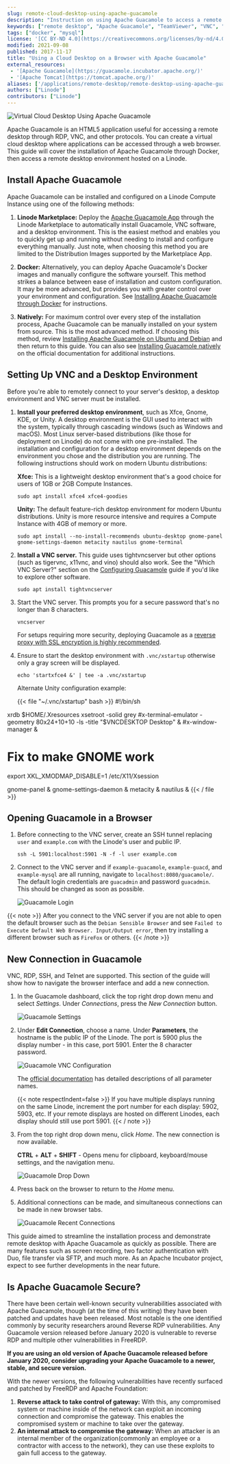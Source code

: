 ```yaml
---
slug: remote-cloud-desktop-using-apache-guacamole
description: "Instruction on using Apache Guacamole to access a remote server's virtual desktop from a browser."
keywords: ["remote desktop", "Apache Guacamole", "TeamViewer", "VNC", "Chrome OS", "xfce", "unity"]
tags: ["docker", "mysql"]
license: '[CC BY-ND 4.0](https://creativecommons.org/licenses/by-nd/4.0)'
modified: 2021-09-08
published: 2017-11-17
title: "Using a Cloud Desktop on a Browser with Apache Guacamole"
external_resources:
 - '[Apache Guacamole](https://guacamole.incubator.apache.org/)'
 - '[Apache Tomcat](https://tomcat.apache.org/)'
aliases: ['/applications/remote-desktop/remote-desktop-using-apache-guacamole-on-docker/','/guides/remote-desktop-using-apache-guacamole-on-docker/']
authors: ["Linode"]
contributors: ["Linode"]
---
```


![Virtual Cloud Desktop Using Apache Guacamole](Apache_Guacamole.jpg)

Apache Guacamole is an HTML5 application useful for accessing a remote desktop through RDP, VNC, and other protocols. You can create a virtual cloud desktop where applications can be accessed through a web browser. This guide will cover the installation of Apache Guacamole through Docker, then access a remote desktop environment hosted on a Linode.

## Install Apache Guacamole

Apache Guacamole can be installed and configured on a Linode Compute Instance using one of the following methods:

1.  **Linode Marketplace:** Deploy the [Apache Guacamole App](https://www.linode.com/marketplace/apps/linode/apache-guacamole/) through the Linode Marketplace to automatically install Guacamole, VNC software, and a desktop environment. This is the easiest method and enables you to quickly get up and running without needing to install and configure everything manually. Just note, when choosing this method you are limited to the Distribution Images supported by the Marketplace App.

1.  **Docker:** Alternatively, you can deploy Apache Guacamole's Docker images and manually configure the software yourself. This method strikes a balance between ease of installation and custom configuration. It may be more advanced, but provides you with greater control over your environment and configuration. See [Installing Apache Guacamole through Docker](/docs/guides/installing-apache-guacamole-through-docker/) for instructions.

1.  **Natively:** For maximum control over every step of the installation process, Apache Guacamole can be manually installed on your system from source. This is the most advanced method. If choosing this method, review [Installing Apache Guacamole on Ubuntu and Debian](/docs/guides/installing-apache-guacamole-on-ubuntu-and-debian/) and then return to this guide. You can also see [Installing Guacamole natively](https://guacamole.apache.org/doc/gug/installing-guacamole.html) on the official documentation for additional instructions.

## Setting Up VNC and a Desktop Environment

Before you're able to remotely connect to your server's desktop, a desktop environment and VNC server must be installed.

1.  **Install your preferred desktop environment**, such as Xfce, Gnome, KDE, or Unity. A desktop environment is the GUI used to interact with the system, typically through cascading windows (such as Windows and macOS). Most Linux server-based distributions (like those for deployment on Linode) do not come with one pre-installed. The installation and configuration for a desktop environment depends on the environment you chose and the distribution you are running. The following instructions should work on modern Ubuntu distributions:

    **Xfce:** This is a lightweight desktop environment that's a good choice for users of 1GB or 2GB Compute Instances.

        sudo apt install xfce4 xfce4-goodies

    **Unity:** The default feature-rich desktop environment for modern Ubuntu distributions. Unity is more resource intensive and requires a Compute Instance with 4GB of memory or more.

        sudo apt install --no-install-recommends ubuntu-desktop gnome-panel gnome-settings-daemon metacity nautilus gnome-terminal

1.  **Install a VNC server.** This guide uses tightvncserver but other options (such as tigervnc, x11vnc, and vino) should also work. See the "Which VNC Server?" section on the [Configuring Guacamole](https://guacamole.apache.org/doc/0.9.1/gug/configuring-guacamole.html) guide if you'd like to explore other software.

        sudo apt install tightvncserver

1.  Start the VNC server. This prompts you for a secure password that's no longer than 8 characters.

        vncserver

    For setups requiring more security, deploying Guacamole as a [reverse proxy with SSL encryption is highly recommended](https://guacamole.incubator.apache.org/doc/gug/proxying-guacamole.html).

1.  Ensure to start the desktop environment with `.vnc/xstartup` otherwise only a gray screen will be displayed.

        echo 'startxfce4 &' | tee -a .vnc/xstartup

    Alternate Unity configuration example:

    {{< file "~/.vnc/xstartup" bash >}}
#!/bin/sh

xrdb $HOME/.Xresources
xsetroot -solid grey
#x-terminal-emulator -geometry 80x24+10+10 -ls -title "$VNCDESKTOP Desktop" &
#x-window-manager &
# Fix to make GNOME work
export XKL_XMODMAP_DISABLE=1
/etc/X11/Xsession

gnome-panel &
gnome-settings-daemon &
metacity &
nautilus &
{{< / file >}}

## Opening Guacamole in a Browser

1.  Before connecting to the VNC server, create an SSH tunnel replacing `user` and `example.com` with the Linode's user and public IP.

        ssh -L 5901:localhost:5901 -N -f -l user example.com

1.  Connect to the VNC server and if `example-guacamole`, `example-guacd`, and `example-mysql` are all running, navigate to `localhost:8080/guacamole/`. The default login credentials are `guacadmin` and password `guacadmin`. This should be changed as soon as possible.

    ![Guacamole Login](guac_login.png)

{{< note >}}
After you connect to the VNC server if you are not able to open the default browser such as the `Debian Sensible Browser` and see `Failed to Execute Default Web Browser. Input/Output error`, then try installing a different browser such as `FireFox` or others.
{{< /note >}}

## New Connection in Guacamole

VNC, RDP, SSH, and Telnet are supported. This section of the guide will show how to navigate the browser interface and add a new connection.

1.  In the Guacamole dashboard, click the top right drop down menu and select *Settings*. Under *Connections*, press the *New Connection* button.

    ![Guacamole Settings](guac_settings.png)

1.  Under **Edit Connection**, choose a name. Under **Parameters**, the hostname is the public IP of the Linode. The port is 5900 plus the display number - in this case, port 5901. Enter the 8 character password.

    ![Guacamole VNC Configuration](guac_vnc_config.png)

    The [official documentation](https://guacamole.incubator.apache.org/doc/gug/configuring-guacamole.html#vnc) has detailed descriptions of all parameter names.

    {{< note respectIndent=false >}}
If you have multiple displays running on the same Linode, increment the port number for each display: 5902, 5903, etc. If your remote displays are hosted on different Linodes, each display should still use port 5901.
{{< / note >}}

1.  From the top right drop down menu, click *Home*. The new connection is now available.

    **CTRL** + **ALT** + **SHIFT** - Opens menu for clipboard, keyboard/mouse settings, and the navigation menu.

    ![Guacamole Drop Down](guac_menu.png)

1.  Press back on the browser to return to the *Home* menu.

1.  Additional connections can be made, and simultaneous connections can be made in new browser tabs.

    ![Guacamole Recent Connections](guac_recent.png)

This guide aimed to streamline the installation process and demonstrate remote desktop with Apache Guacamole as quickly as possible. There are many features such as screen recording, two factor authentication with Duo, file transfer via SFTP, and much more. As an Apache Incubator project, expect to see further developments in the near future.

## Is Apache Guacamole Secure?

There have been certain well-known security vulnerabilities associated with Apache Guacamole, though (at the time of this writing) they have been patched and updates have been released. Most notable is the one identified commonly by security researchers around Reverse RDP vulnerabilities. Any Guacamole version released before January 2020 is vulnerable to reverse RDP and multiple other vulnerabilities in FreeRDP.

**If you are using an old version of Apache Guacamole released before January 2020, consider upgrading your Apache Guacamole to a newer, stable, and secure version.**

With the newer versions, the following vulnerabilities have recently surfaced and patched by FreeRDP and Apache Foundation:

1. **Reverse attack to take control of gateway:** With this, any compromised system or machine inside of the network can exploit an incoming connection and compromise the gateway. This enables the compromised system or machine to take over the gateway.
2. **An internal attack to compromise the gateway:** When an attacker is an internal member of the organization(commonly an employee or a contractor with access to the network), they can use these exploits to gain full access to the gateway.
